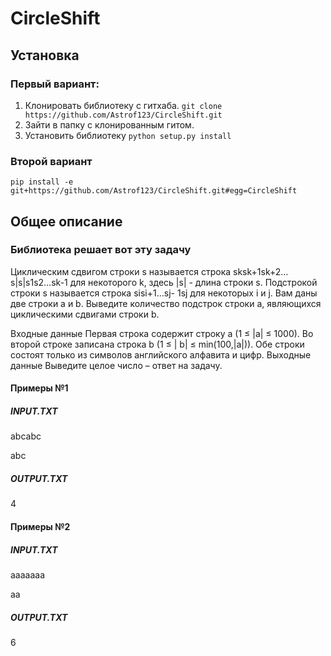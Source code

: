 # CircleShift

## Установка
### Первый вариант:
1) Клонировать библиотеку с гитхаба.
`git clone https://github.com/Astrof123/CircleShift.git`
2) Зайти в папку с клонированным гитом.
3) Установить библиотеку
`python setup.py install`

### Второй вариант
`pip install -e git+https://github.com/Astrof123/CircleShift.git#egg=CircleShift`

## Общее описание

### Библиотека решает вот эту задачу

Циклическим сдвигом строки s называется строка sksk+1sk+2…s|s|s1s2…sk-1 для
некоторого k, здесь |s| - длина строки s. Подстрокой строки s называется строка sisi+1…sj-
1sj для некоторых i и j. Вам даны две строки a и b. Выведите количество подстрок строки
a, являющихся циклическими сдвигами строки b.

Входные данные
Первая строка содержит строку a (1 ≤ |a| ≤ 1000). Во второй строке записана строка b (1 ≤ |
b| ≤ min(100,|a|)). Обе строки состоят только из символов английского алфавита и цифр.
Выходные данные
Выведите целое число – ответ на задачу.

#### Примеры №1

##### INPUT.TXT

abcabc

abc

##### OUTPUT.TXT

4

#### Примеры №2

##### INPUT.TXT

aaaaaaa

aa

##### OUTPUT.TXT

6

